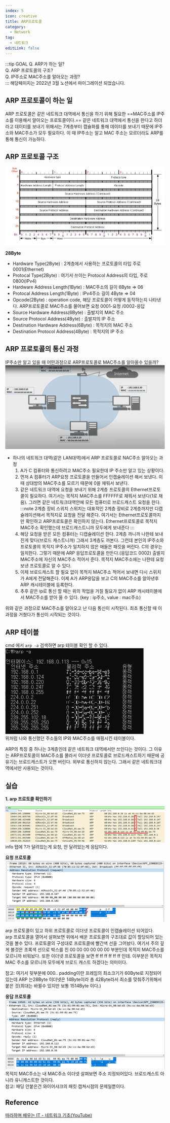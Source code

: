 ```yaml
---
index: 5
icon: creative
title: ARP프로토콜
category:
  - Network
tag:
  - 네트워크
editLink: false
---
```


:::tip GOAL
Q. ARP가 하는 일?  
Q. ARP 프로토콜의 구조?  
Q. IP주소로 MAC주소를 알아오는 과정?  
:::
해당페이지는 2022년 3월 노션에서 마이그레이션 되었습니다.  

## ARP 프로토콜이 하는 일

  ARP 프로토콜은 같은 네트워크 대역에서 통신을 하기 위해 필요한 ==MAC주소를 IP주소를 이용해서 알아오는 프로토콜이다.==
  같은 네트워크 대역에서 통신을 한다고 하더라고 데이터를 보내기 위해서는 7계층부터 캡슐화를 통해 데이터를 보내기 때문에 IP주소와 MAC주소가 모두 필요하다.
  이 때 IP주소는 알고 MAC 주소는 모르더라도 ARP를 통해 통신이 가능하다.

## ARP 프로토콜 구조

![ARP](./img/ARP.png)

**28Byte**

- Hardware Type(2Byte) : 2계층에서 사용하는 프로토콜의 타입 주로 0001(Ethernet) 
- Protocal Type(2Byte) : 여기서 쓰이는 Protocol Address의 타입, 주로 0800(IPv4) 
- Hardware Address Length(1Byte) : MAC주소의 길이 6Byte => 06 
- Protocal Address Length(1Byte) : IPv4주소 길이 4Byte => 04 
- Opcode(2Byte) : operation code, 해당 프로토콜이 어떻게 동작하는지 나타낸다.  ARP프로토콜로 MAC주소를 물어보면 요청
  0001-요청 /0002-응답 
- Source Hardware Address(6Byte) : 출발지의 MAC 주소 
- Source Protocol Address(4Byte) : 출발지의 IP 주소
- Destination Hardware Address(6Byte) : 목적지의 MAC 주소 
- Destination Protocol Address(4Byte) : 목적지의 IP 주소 

## ARP 프로토콜의 통신 과정

 IP주소만 알고 있을 때 어떤과정으로 ARP프로토콜로 MAC주소를 알아올수 있을까?  
  ![arp-통신과정](./img/5-arp-통신과정.png)

*  하나의 네트워크 대역(같은 LAN대역)에서 ARP 프로토콜로 NAC주소 알아오는 과정  
   1) A가 C 컴퓨터와 통신하려고 MAC주소 필요한데 IP 주소만 알고 있는 상황이다.
   2) 먼저 A 컴퓨터가 ARP요청 프로토콜을 만들어서 인캡슐레이션 해서 보낸다. 
      이때 상대방의 MAC주소를 모르기 때문에 0을 채워서 보낸다.
   3) 같은 네트워크 대역에 요청을 보내기 위해 2계층 프로토콜의 Ethernet프로토콜이 필요하다. 여기서는 목적지 MAC주소를 FFFFFF로 채워서 보낸다(1로 채움). 그러면 같은 네트워크대역안에 모든 컴퓨터로 브로드캐스트 요청을 한다.
   :::note 2계층 장비 스위치
    스위치는 대표적인 2계층 장비로 2계층까지만 디캡슐레이션해서 목적지로 요청을 전달 해준다. 
    여기서는 Ethernet프로토콜까지만 확인하고 ARP프로토콜은 확인하지 않는다. 
    Ethernet프로토콜로 목적지 MAC주소 확인했는데 브로드캐스트니까 모두에게 보내준다
   :::
   4) 해당 요청을 받은 모든 컴퓨터는 디캡슐레이션 한다. 2계층 까니까 나한테 보내진게 맞다(브로드 캐스트니까)
   그래서 3계층도 까본다. 그런데 본인의 IP주소와 프로토콜의 목적지 IP주소가 일치하지 않은 애들은 패킷을 버린다.
   C의 경우는 일치한다. 그렇기 때문에 ARP 응답프로토콜을 만든다.(응답코드 0002) 출발지 MAC주소에 자신의 MAC주소 적어서 준다. 목적지 MAC주소에는 나한테 요청 보낸 프로토콜로 알 수 있다.
   5) 이제 브로드캐스트 할 필요 없이 목적지 MAC주소 적어서 보내면 다시 스위치가 A에게 전달해준다.
   이제 A가 ARP응답을 보고 C의 MAC주소를 알아낸후 ARP 캐시테이블에 등록한다. 
   6) 추후 같은 ip로 통신 할 때는 위의 작업을 거칠 필요가 없이 ARP 캐시테이블에서 MAC주소를 받아 올 수 있다.
   (key : ip주소, value : mac주소)

위와 같은 과정으로 MAC주소를 알아오고 난 다음 통신이 시작된다. 최초 통신할 때 이 과정을 거쳤다가 통신이 시작되는 것이다.

## ARP 테이블

cmd 에서 `arp -a` 검색하면 arp 테이블 확인 할 수 있다.  
![arp-a 확인](./img/5-arp-a.png)  
위처럼 나와 통신했던 주소들의 IP와 MAC주소를 매핑시킨 테이블이다.

ARP의 특징 중 하나는 3계층인데 같은 네트워크 대역에서만 쓰인다는 것이다.
그 이유는 ARP프로토콜이 MAC주소를 몰라서 이더넷 프로토콜로 브로드캐스트하기 때문에
공유기는 브로드캐스트가 오면 버린다. 외부로 통신하지 않는다. 그래서 같은 네트워크대역에서만 사용되는 것이다.

## 실습
**1. arp 프로토콜 확인하기**

![arp-실습](./img/5-arp-실습.png)
info 탭에 ?가 달려있는게 요청, 안 달려있는게 응답이다.

**요청 프로토콜**  
![arp-실습-요청프로토콜](./img/5-arp-실습-2.png)

arp 프로토콜이 있고 하위 프로토콜로 이더넷 프로토콜이 인캡슐레이션 되어있다.   
arp 프로토콜을 열어서 살펴보면 위에서 배운 프로토콜의 구조대로 값이 할당되어 있는 것을 볼수 있다. 프로토콜의 구성대로 프로토콜에 빨간색 선을 그어놨다. 여기서 주의 깊게 볼것은 초록색 선으로 박스를 친 00 00 00 00 00 00 부분인데 목적지 MAC주소를 모르니까 비워놨다. 또한 이더넷 프로토콜을 보면 ff ff ff ff ff ff 인데. 이부분은 목적지 MAC 주소를 모르니까 모두에게
브로드 캐스트 하겠다는 의미이다.   

참고: 여기서 뒷부분에 000.. padding이란 프레임의 최소크기가 60Byte로 지정되어 있는데 ARP 는28Byte 이더넷은 14Byte이라 총 42Byte라서 최소를 맞춰주기위해서 붙은 것(최대는 바뀔수 있지만 보통 1514Byte 이다.)

**응답 프로토콜**  
![arp-실습-응답프로토콜](./img/5-arp-실습-33.png)
목적지 MAC주소는 내 MAC주소
이더넷 살펴보면 주소 지정되어있다. 브로드캐스트 아니라 유니캐스트한 것이다.  
참고: 패딩 안붙은건 와이어샤크의 패킷 캡쳐시점의 문제일뿐이다.

## Reference
[따라하며 배우는 IT - 네트워크 기초(YouTube)](https://www.youtube.com/playlist?list=PL0d8NnikouEWcF1jJueLdjRIC4HsUlULi)
